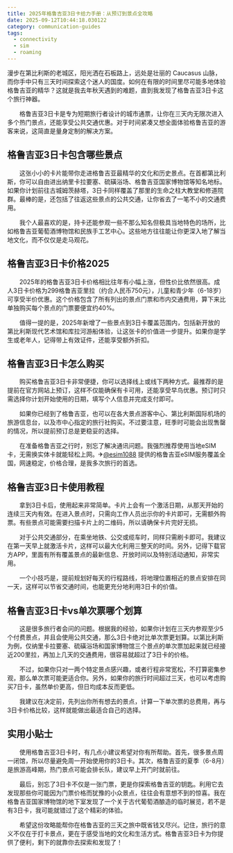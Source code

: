 ```yaml
---
title: 2025年格鲁吉亚3日卡给力手册：从预订到景点全攻略
date: 2025-09-12T10:44:18.030122
category: communication-guides
tags:
  - connectivity
  - sim
  - roaming
---
```


漫步在第比利斯的老城区，阳光洒在石板路上，远处是壮丽的 Caucasus 山脉，而你手中只有三天时间探索这个迷人的国度。如何在有限的时间里尽可能多地体验格鲁吉亚的精华？这就是我去年秋天遇到的难题，直到我发现了格鲁吉亚3日卡这个旅行神器。

　　格鲁吉亚3日卡是专为短期旅行者设计的城市通票，让你在三天内无限次进入多个热门景点，还能享受公共交通优惠。对于时间紧凑又想全面体验格鲁吉亚的游客来说，这简直是量身定制的解决方案。

## 格鲁吉亚3日卡包含哪些景点

　　这张小小的卡片能带你走进格鲁吉亚最精华的文化和历史景点。在首都第比利斯，你可以自由进出纳里卡拉要塞、硫磺浴场、格鲁吉亚国家博物馆等知名地标。如果你计划前往古城姆茨赫塔，3日卡同样覆盖了那里的生命之柱大教堂和修道院群。最棒的是，还包括了往返这些景点的公共交通，让你省去了一笔不小的交通费用。

　　我个人最喜欢的是，持卡还能参观一些不那么知名但极具当地特色的场所，比如格鲁吉亚葡萄酒博物馆和民族手工艺中心。这些地方往往能让你更深入地了解当地文化，而不仅仅是走马观花。

## 格鲁吉亚3日卡价格2025

　　2025年的格鲁吉亚3日卡价格相比往年有小幅上涨，但性价比依然很高。成人3日卡价格为299格鲁吉亚里拉（约合人民币750元），儿童和青少年（6-18岁）可享受半价优惠。这个价格包含了所有列出的景点门票和市内交通费用，算下来比单独购买每个景点的门票要便宜约40%。

　　值得一提的是，2025年新增了一些景点到3日卡覆盖范围内，包括新开放的第比利斯现代艺术馆和库拉河游船体验，让这张卡的价值进一步提升。如果你是学生或老年人，记得带上有效证件，还能享受额外折扣。

## 格鲁吉亚3日卡怎么购买

　　购买格鲁吉亚3日卡非常便捷，你可以选择线上或线下两种方式。最推荐的是提前在官方网站上预订，这样不仅能确保有卡可用，还能享受早鸟优惠。预订时只需选择你计划开始使用的日期，填写个人信息并完成支付即可。

　　如果你已经到了格鲁吉亚，也可以在各大景点游客中心、第比利斯国际机场的旅游信息台，以及市中心指定的旅行社购买。不过要注意，旺季时可能会出现售罄的情况，所以提前预订总是更稳妥的选择。

　　在准备格鲁吉亚之行时，别忘了解决通讯问题。我强烈推荐使用当地eSIM卡，无需换实体卡就能轻松上网。✈[@esim1088](https://t.me/s/esim1088) 提供的格鲁吉亚eSIM服务覆盖全国，网速稳定，价格合理，是我多次旅行的首选。

## 格鲁吉亚3日卡使用教程

　　拿到3日卡后，使用起来非常简单。卡片上会有一个激活日期，从那天开始的连续三天内有效。在进入景点时，只需向工作人员出示你的卡片即可，无需额外购票。有些景点可能需要扫描卡片上的二维码，所以请确保卡片完好无损。

　　对于公共交通部分，在乘坐地铁、公交或缆车时，同样只需刷卡即可。我建议在第一天早上就激活卡片，这样可以最大化利用三整天的时间。另外，记得下载官方APP，里面有所有覆盖景点的最新信息、开放时间以及特别活动通知，非常实用。

　　一个小技巧是，提前规划好每天的行程路线，将地理位置相近的景点安排在同一天，这样可以节省交通时间，也能更充分地利用3日卡的价值。

## 格鲁吉亚3日卡vs单次票哪个划算

　　这是很多旅行者会问的问题。根据我的经验，如果你计划在三天内参观至少5个付费景点，并且会使用公共交通，那么3日卡绝对比单次票更划算。以第比利斯为例，仅纳里卡拉要塞、硫磺浴场和国家博物馆三个景点的单次票加起来就已经接近200里拉，再加上几天的交通费用，很容易就超过了3日卡的价格。

　　不过，如果你只对一两个特定景点感兴趣，或者行程非常宽松，不打算密集参观，那么单次票可能更适合你。另外，如果你的旅行时间超过三天，也可以考虑购买7日卡，虽然单价更高，但日均成本反而更低。

　　我建议在决定前，先列出你所有想去的景点，计算一下单次票的总费用，再与3日卡价格比较，这样就能做出最适合自己的选择。

## 实用小贴士

　　使用格鲁吉亚3日卡时，有几点小建议希望对你有所帮助。首先，很多景点周一闭馆，所以尽量避免周一开始使用你的3日卡。其次，格鲁吉亚的夏季（6-8月）是旅游高峰期，热门景点可能会排长队，建议早上开门时就前往。

　　最后，别忘了3日卡不仅是一张门票，更是你探索格鲁吉亚的钥匙。利用它去发现那些你可能因为门票价格而犹豫的小众景点，往往会有意想不到的惊喜。我在格鲁吉亚国家博物馆的地下室发现了一个关于古代葡萄酒酿造的临时展览，若不是有3日卡，我可能就错过了这个精彩的体验。

　　希望这份攻略能帮你在格鲁吉亚的三天之旅中既省钱又尽兴。记住，旅行的意义不仅在于打卡景点，更在于感受当地的文化和生活方式。格鲁吉亚3日卡为你提供了便利，剩下的就靠你去探索和发现了！